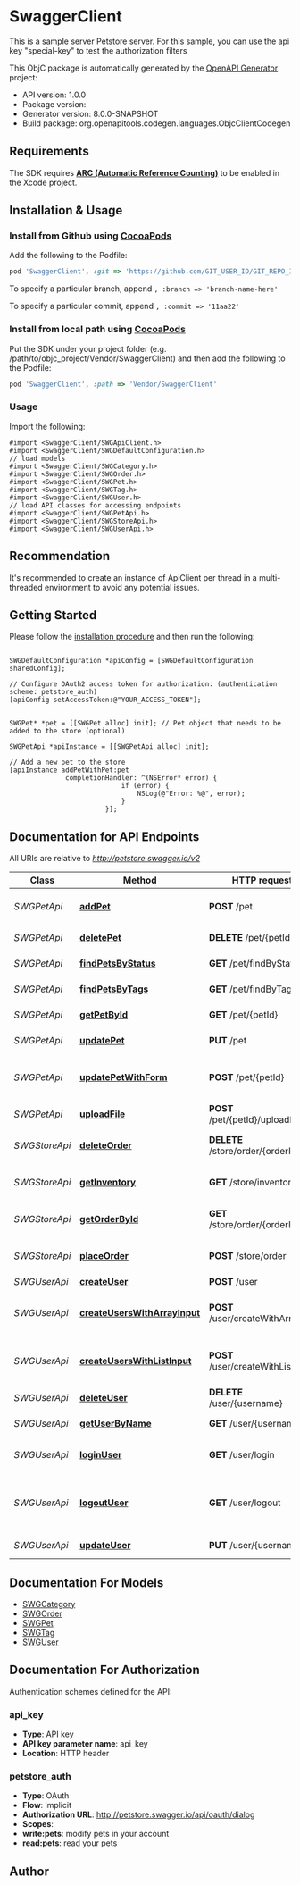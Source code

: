 # SwaggerClient

This is a sample server Petstore server. For this sample, you can use the api key \"special-key\" to test the authorization filters

This ObjC package is automatically generated by the [OpenAPI Generator](https://openapi-generator.tech) project:

- API version: 1.0.0
- Package version: 
- Generator version: 8.0.0-SNAPSHOT
- Build package: org.openapitools.codegen.languages.ObjcClientCodegen

## Requirements

The SDK requires [**ARC (Automatic Reference Counting)**](http://stackoverflow.com/questions/7778356/how-to-enable-disable-automatic-reference-counting) to be enabled in the Xcode project.

## Installation & Usage
### Install from Github using [CocoaPods](https://cocoapods.org/)

Add the following to the Podfile:

```ruby
pod 'SwaggerClient', :git => 'https://github.com/GIT_USER_ID/GIT_REPO_ID.git'
```

To specify a particular branch, append `, :branch => 'branch-name-here'`

To specify a particular commit, append `, :commit => '11aa22'`

### Install from local path using [CocoaPods](https://cocoapods.org/)

Put the SDK under your project folder (e.g. /path/to/objc_project/Vendor/SwaggerClient) and then add the following to the Podfile:

```ruby
pod 'SwaggerClient', :path => 'Vendor/SwaggerClient'
```

### Usage

Import the following:

```objc
#import <SwaggerClient/SWGApiClient.h>
#import <SwaggerClient/SWGDefaultConfiguration.h>
// load models
#import <SwaggerClient/SWGCategory.h>
#import <SwaggerClient/SWGOrder.h>
#import <SwaggerClient/SWGPet.h>
#import <SwaggerClient/SWGTag.h>
#import <SwaggerClient/SWGUser.h>
// load API classes for accessing endpoints
#import <SwaggerClient/SWGPetApi.h>
#import <SwaggerClient/SWGStoreApi.h>
#import <SwaggerClient/SWGUserApi.h>

```

## Recommendation

It's recommended to create an instance of ApiClient per thread in a multi-threaded environment to avoid any potential issues.

## Getting Started

Please follow the [installation procedure](#installation--usage) and then run the following:

```objc

SWGDefaultConfiguration *apiConfig = [SWGDefaultConfiguration sharedConfig];

// Configure OAuth2 access token for authorization: (authentication scheme: petstore_auth)
[apiConfig setAccessToken:@"YOUR_ACCESS_TOKEN"];


SWGPet* *pet = [[SWGPet alloc] init]; // Pet object that needs to be added to the store (optional)

SWGPetApi *apiInstance = [[SWGPetApi alloc] init];

// Add a new pet to the store
[apiInstance addPetWithPet:pet
              completionHandler: ^(NSError* error) {
                            if (error) {
                                NSLog(@"Error: %@", error);
                            }
                        }];

```

## Documentation for API Endpoints

All URIs are relative to *http://petstore.swagger.io/v2*

Class | Method | HTTP request | Description
------------ | ------------- | ------------- | -------------
*SWGPetApi* | [**addPet**](docs/SWGPetApi.md#addpet) | **POST** /pet | Add a new pet to the store
*SWGPetApi* | [**deletePet**](docs/SWGPetApi.md#deletepet) | **DELETE** /pet/{petId} | Deletes a pet
*SWGPetApi* | [**findPetsByStatus**](docs/SWGPetApi.md#findpetsbystatus) | **GET** /pet/findByStatus | Finds Pets by status
*SWGPetApi* | [**findPetsByTags**](docs/SWGPetApi.md#findpetsbytags) | **GET** /pet/findByTags | Finds Pets by tags
*SWGPetApi* | [**getPetById**](docs/SWGPetApi.md#getpetbyid) | **GET** /pet/{petId} | Find pet by ID
*SWGPetApi* | [**updatePet**](docs/SWGPetApi.md#updatepet) | **PUT** /pet | Update an existing pet
*SWGPetApi* | [**updatePetWithForm**](docs/SWGPetApi.md#updatepetwithform) | **POST** /pet/{petId} | Updates a pet in the store with form data
*SWGPetApi* | [**uploadFile**](docs/SWGPetApi.md#uploadfile) | **POST** /pet/{petId}/uploadImage | uploads an image
*SWGStoreApi* | [**deleteOrder**](docs/SWGStoreApi.md#deleteorder) | **DELETE** /store/order/{orderId} | Delete purchase order by ID
*SWGStoreApi* | [**getInventory**](docs/SWGStoreApi.md#getinventory) | **GET** /store/inventory | Returns pet inventories by status
*SWGStoreApi* | [**getOrderById**](docs/SWGStoreApi.md#getorderbyid) | **GET** /store/order/{orderId} | Find purchase order by ID
*SWGStoreApi* | [**placeOrder**](docs/SWGStoreApi.md#placeorder) | **POST** /store/order | Place an order for a pet
*SWGUserApi* | [**createUser**](docs/SWGUserApi.md#createuser) | **POST** /user | Create user
*SWGUserApi* | [**createUsersWithArrayInput**](docs/SWGUserApi.md#createuserswitharrayinput) | **POST** /user/createWithArray | Creates list of users with given input array
*SWGUserApi* | [**createUsersWithListInput**](docs/SWGUserApi.md#createuserswithlistinput) | **POST** /user/createWithList | Creates list of users with given input array
*SWGUserApi* | [**deleteUser**](docs/SWGUserApi.md#deleteuser) | **DELETE** /user/{username} | Delete user
*SWGUserApi* | [**getUserByName**](docs/SWGUserApi.md#getuserbyname) | **GET** /user/{username} | Get user by user name
*SWGUserApi* | [**loginUser**](docs/SWGUserApi.md#loginuser) | **GET** /user/login | Logs user into the system
*SWGUserApi* | [**logoutUser**](docs/SWGUserApi.md#logoutuser) | **GET** /user/logout | Logs out current logged in user session
*SWGUserApi* | [**updateUser**](docs/SWGUserApi.md#updateuser) | **PUT** /user/{username} | Updated user


## Documentation For Models

 - [SWGCategory](docs/SWGCategory.md)
 - [SWGOrder](docs/SWGOrder.md)
 - [SWGPet](docs/SWGPet.md)
 - [SWGTag](docs/SWGTag.md)
 - [SWGUser](docs/SWGUser.md)


## Documentation For Authorization


Authentication schemes defined for the API:
### api_key

- **Type**: API key
- **API key parameter name**: api_key
- **Location**: HTTP header

### petstore_auth

- **Type**: OAuth
- **Flow**: implicit
- **Authorization URL**: http://petstore.swagger.io/api/oauth/dialog
- **Scopes**: 
 - **write:pets**: modify pets in your account
 - **read:pets**: read your pets


## Author




